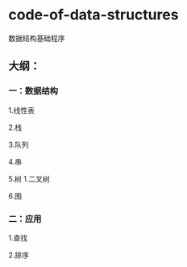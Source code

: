 # code-of-data-structures

数据结构基础程序

## 大纲：

### 一：数据结构

   1.线性表

   2.栈

   3.队列

   4.串

   5.树
     1.二叉树

   6.图

### 二：应用

   1.查找

   2.排序





